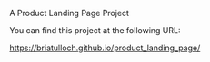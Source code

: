A Product Landing Page Project

You can find this project at the following URL:

https://briatulloch.github.io/product_landing_page/
